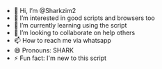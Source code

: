 - 👋 Hi, I’m @Sharkzim2
- 👀 I’m interested in good scripts and browsers too 
- 🌱 I’m currently learning using the script 
- 💞️ I’m looking to collaborate on help others 
- 📫 How to reach me via whatsapp
- 😄 Pronouns: SHARK
- ⚡ Fun fact: I'm new to this script

<!---
Sharkzim2/Sharkzim2 is a ✨ special ✨ repository because its `README.md` (this file) appears on your GitHub profile.
You can click the Preview link to take a look at your changes.
--->
